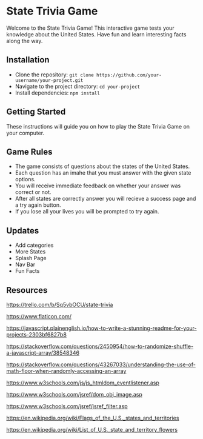 # State Trivia Game

Welcome to the State Trivia Game! This interactive game tests your knowledge about the United States. Have fun and learn interesting facts along the way.

## Installation
- Clone the repository: `git clone https://github.com/your-username/your-project.git`
- Navigate to the project directory: `cd your-project`
- Install dependencies: `npm install`

## Getting Started

These instructions will guide you on how to play the State Trivia Game on your computer.

## Game Rules

- The game consists of questions about the states of the United States.
- Each question has an imahe that you must answer with the given state options.
- You will receive immediate feedback on whether your answer was correct or not.
- After all states are correctly answer you will recieve a success page and a try again button.
- If you lose all your lives you will be prompted to try again.

## Updates

- Add categories
- More States
- Splash Page
- Nav Bar
- Fun Facts

## Resources

https://trello.com/b/Sq5vbOCU/state-trivia

https://www.flaticon.com/

https://javascript.plainenglish.io/how-to-write-a-stunning-readme-for-your-projects-2303bf6827b8

https://stackoverflow.com/questions/2450954/how-to-randomize-shuffle-a-javascript-array/38548346

https://stackoverflow.com/questions/43267033/understanding-the-use-of-math-floor-when-randomly-accessing-an-array

https://www.w3schools.com/js/js_htmldom_eventlistener.asp

https://www.w3schools.com/jsref/dom_obj_image.asp

https://www.w3schools.com/jsref/jsref_filter.asp

https://en.wikipedia.org/wiki/Flags_of_the_U.S._states_and_territories

https://en.wikipedia.org/wiki/List_of_U.S._state_and_territory_flowers


